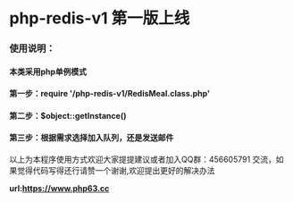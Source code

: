 # php-redis-v1 第一版上线
<h3>使用说明：</h3>
<h4>本类采用php单例模式</h4>
<h4>第一步：require '/php-redis-v1/RedisMeal.class.php'</h4>
<h4>第二步：$object::getInstance()</h4>
<h4>第三步：根据需求选择加入队列，还是发送邮件</h4>

<p>以上为本程序使用方式欢迎大家提提建议或者加入QQ群：456605791 交流，如果觉得代码写得还行请赞一个谢谢,欢迎提出更好的解决办法<p>
<b>url:<a href='https://www.php63.cc'>https://www.php63.cc</a></b>